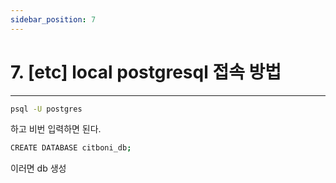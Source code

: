 ```yaml
---
sidebar_position: 7
---
```


# 7. [etc] local postgresql 접속 방법
---

```bash
psql -U postgres
```

하고 비번 입력하면 된다.

```bash
CREATE DATABASE citboni_db;
```

이러면 db 생성